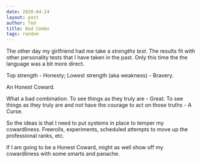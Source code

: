 ```yaml
---
date: 2020-04-24
layout: post
author: Ted
title: Bad Combo
tags: random
---
```

The other day my girlfriend had me take a _strengths test_. The results fit with other personality tests that I have taken in the past. Only this time the the language was a bit more direct.

Top strength - Honesty; Lowest strength (aka weakness) - Bravery.

An Honest Coward.

What a bad combination. To see things as they truly are - Great. To see things as they truly are and not have the courage to act on those truths - A Curse.

So the ideas is that I need to put systems in place to temper my cowardliness. Freerolls, experiments, scheduled attempts to move up the professional ranks, etc.

If I am going to be a Honest Coward, might as well show off my cowardliness with some smarts and panache.  
